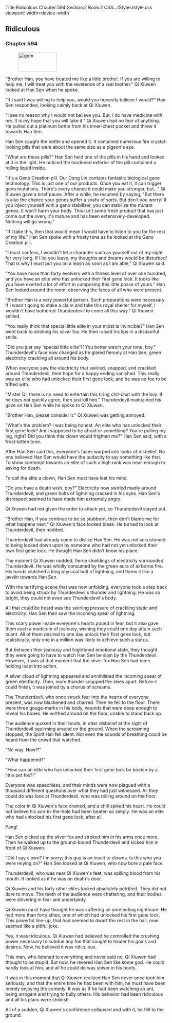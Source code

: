 Title:Ridiculous 
Chapter:594 
Section:2 
Book:2 
CSS:../Styles/style.css 
viewport: width=device-width
  
## Ridiculous
### Chapter 594
  
<figure>
	<img src="../Images/gem.gif" alt="gem" id="gem" width="120" height="60" />
</figure>
  

  
"Brother Han, you have treated me like a little brother. If you are willing to help me, I will treat you with the reverence of a real brother." Qi Xiuwen looked at Han Sen when he spoke.

"If I said I was willing to help you, would you honestly believe I would?" Han Sen responded, looking calmly back at Qi Xiuwen.

"I see no reason why I would not believe you. But, I do have medicine with me. It is my hope that you will take it." Qi Xiuwen had no fear of anything. He pulled out a platinum bottle from his inner-chest pocket and threw it towards Han Sen.

Han Sen caught the bottle and opened it. It contained numerous fire crystal-looking pills that were about the same size as a pigeon's eye.

"What are these pills?" Han Sen held one of the pills in his hand and looked at it in the light. He noticed the hardened exterior of the pill contained a rolling liquid inside.

"It's a Geno Creation pill. Our Dong Lin contains fantastic biological gene technology. This is just one of our products. Once you eat it, it can trigger geno mutations. There's every chance it could make you stronger, but..." Qi Xiuwen gave a brief pause. After a while, he resumed by saying, "But there is also the chance your genes suffer a snafu of sorts. But don't you worry! If you inject yourself with a geno stabilizer, you can stabilize the mutant genes. It won't harm your body. This isn't some fresh product that has just come out the oven; it's mature and has been extensively-developed. Nothing will go wrong."

"If I take this, then that would mean I would have to listen to you for the rest of my life." Han Sen spoke with a frosty tone as he looked at the Geno Creation pill.

"I must confess, I wouldn't let a character such as yourself out of my sight for very long. If I let you leave, my thoughts and dreams would be disturbed! That is why I must put you on a leash as soon as I am able," Qi Xiuwen said.

"You have more than forty evolvers with a fitness level of over one hundred, and you have an elite who has unlocked their first gene lock. It looks like you have exerted a lot of effort in composing this little posse of yours." Han Sen looked around the room, observing the faces of all who were present.

"Brother Han is a very powerful person. Such preparations were necessary. If I wasn't going to stake a claim and take this royal shelter for myself, I wouldn't have bothered Thunderdevil to come all this way." Qi Xiuwen smiled.

"You really think that special little elite in your midst is invincible?" Han Sen went back to stroking his silver fox. He then raised his lips in a disdainful smile.

"Did you just say 'special little elite'?! You better watch your tone, boy." Thunderdevil's face now changed as he glared fiercely at Han Sen, green electricity crackling all around his body.

When everyone saw the electricity that swirled, snapped, and crackled around Thunderdevil, their hope for a happy ending vanished. This really was an elite who had unlocked their first gene lock, and he was no foe to be trifled with.

"Mister Qi, there is no need to entertain this tiring chit-chat with the boy. If he does not quickly agree, then just kill him." Thunderdevil maintained his gaze on Han Sen while he spoke to Qi Xiuwen.

"Brother Han, please consider it." Qi Xiuwen was getting annoyed.

"What's the problem? I was being honest. An elite who has unlocked their first gene lock? Am I supposed to be afraid or something? You're pulling my leg, right? Did you think this clown would frighten me?" Han Sen said, with a frost-bitten tone.

After Han Sen said this, everyone's faces warped into looks of disbelief. No one believed Han Sen would have the audacity to say something like that. To show contempt towards an elite of such a high rank was near-enough to asking for death.

To call the elite a clown, Han Sen must have lost his mind.

"Do you have a death wish, boy?" Electricity now swirled madly around Thunderdevil, and green bolts of lightning cracked in his eyes. Han Sen's disrespect seemed to have made him extremely angry.

Qi Xiuwen had not given the order to attack yet, so Thunderdevil stayed put.

"Brother Han, if you continue to be so stubborn, then don't blame me for what happens next." Qi Xiuwen's face looked bleak. He turned to look at Thunderdevil, then nodded.

Thunderdevil had already come to dislike Han Sen. He was not accustomed to being looked down upon by someone who had not yet unlocked their own first gene lock. He thought Han Sen didn't know his place.

The moment Qi Xiuwen nodded, fierce shieldings of electricity surrounded Thunderdevil. He was wholly consumed by the green aura of airborne fire. His hands clutched a long physical bolt of lightning, and threw it like a javelin towards Han Sen.

With the terrifying scene that was now unfolding, everyone took a step back to avoid being struck by Thunderdevil's thunder and lightning. He was so bright, they could not even see Thunderdevil's body.

All that could be heard was the swirling pressure of crackling static and electricity. Han Sen then saw the incoming spear of lightning.

This scary power made everyone's hearts pound in fear, but it also gave them each a modicum of jealousy, wishing they could one day attain such talent. All of them desired to one day unlock their first gene lock, but realistically, only one in a million was likely to achieve such a status.

But between their jealousy and frightened emotional state, they thought they were going to have to watch Han Sen be slain by the Thunderdevil. However, it was at that moment that the silver fox Han Sen had been holding leapt into action.

A silver cloud of lightning appeared and annihilated the incoming spear of green electricity. Then, more thunder snapped the skies apart. Before it could finish, it was joined by a chorus of screams.

The Thunderdevil, who once struck fear into the hearts of everyone present, was now blackened and charred. Then he fell to the floor. There were three gouge-marks in his body, wounds that were deep enough to reveal his bones. He writhed around on the floor, unable to stand back up.

The audience quaked in their boots, in utter disbelief at the sight of Thunderdevil squirming around on the ground. When the screaming stopped, the Spirit Hall fell silent. Not even the sounds of breathing could be heard from the crowd that watched.

"No way. How?!"

"What happened?"

"How can an elite who has unlocked their first gene lock be beaten by a little pet fox?!"

Everyone was speechless, and their minds were now plagued with a thousand different questions over what they had just witnessed. All they could do was look at Thunderdevil, who was rolling around on the floor.

The color in Qi Xiuwen's face drained, and a chill spiked his heart. He could not believe his ace-in-the-hole had been beaten so simply. He was an elite who had unlocked his first gene lock, after all.

Pang!

Han Sen picked up the silver fox and stroked him in his arms once more. Then he walked up to the ground-bound Thunderdevil and kicked him in front of Qi Xiuwen.

"Did I say clown? I'm sorry; this guy is an insult to clowns. Is this who you were relying on?" Han Sen looked at Qi Xiuwen, who now bore a pale face.

Thunderdevil, who was near Qi Xiuwen's feet, was spilling blood from his mouth. It looked as if he was on death's door.

Qi Xiuwen and his forty other elites looked absolutely petrified. They did not dare to move. The teeth of the audience were chattering, and their bodies were shivering in fear and uncertainty.

Qi Xiuwen must have thought he was suffering an unrelenting nightmare. He had more than forty elites, one of which had unlocked his first gene lock. This powerful line-up, that had seemed to dwarf the rest in the hall, now seemed like a pitiful joke.

Yes, it was ridiculous. Qi Xiuwen had believed he controlled the crushing power necessary to subdue any foe that sought to hinder his goals and desires. Now, he believed it was ridiculous.

This man, who listened to everything and never said no, Qi Xiuwen had thought to be stupid. But now, he revered Han Sen like some god. He could hardly look at him, and all he could do was shiver in his boots.

It was in this moment that Qi Xiuwen realized Han Sen never once took him seriously, and that the entire time he had been with him, he must have been merely enjoying the comedy. It was as if he had been watching an ant, being arrogant and trying to bully others. His behavior had been ridiculous and all his plans were childish.

All of a sudden, Qi Xiuwen's confidence collapsed and with it, he fell to the ground.